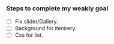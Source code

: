 ### Steps to complete my weakly goal

- [ ] Fix slider/Gallery.
- [ ] Background for itenirery.
- [ ] Css for list. 
